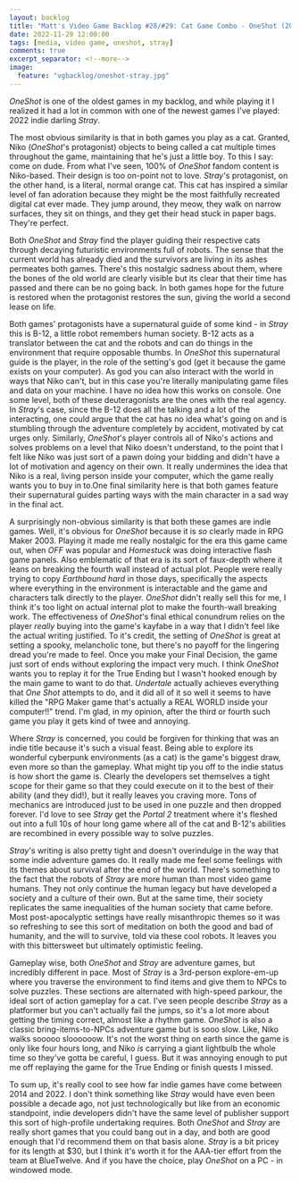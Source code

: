 ```yaml
---
layout: backlog
title: "Matt's Video Game Backlog #28/#29: Cat Game Combo - OneShot (2014) & Stray (2022)"
date: 2022-11-29 12:00:00
tags: [media, video game, oneshot, stray]
comments: true
excerpt_separator: <!--more-->
image:
  feature: "vgbacklog/oneshot-stray.jpg"
---
```


_OneShot_ is one of the oldest games in my backlog, and while playing it I realized it had a lot in common with one of the newest games I've played: 2022 indie darling _Stray_.

The most obvious similarity is that in both games you play as a cat. Granted, Niko (_OneShot_'s protagonist) objects to being called a cat multiple times throughout the game, maintaining that he's just a little boy. To this I say: come on dude. From what I've seen, 100% of _OneShot_ fandom content is Niko-based. Their design is too on-point not to love. _Stray_'s protagonist, on the other hand, is a literal, normal orange cat. This cat has inspired a similar level of fan adoration because they might be the most faithfully recreated digital cat ever made. They jump around, they meow, they walk on narrow surfaces, they sit on things, and they get their head stuck in paper bags. They're perfect.

Both _OneShot_ and _Stray_ find the player guiding their respective cats through decaying futuristic environments full of robots. The sense that the current world has already died and the survivors are living in its ashes permeates both games. There's this nostalgic sadness about them, where the bones of the old world are clearly visible but its clear that their time has passed and there can be no going back. In both games hope for the future is restored when the protagonist restores the sun, giving the world a second lease on life.

Both games' protagonists have a supernatural guide of some kind - in _Stray_ this is B-12, a little robot remembers human society. B-12 acts as a translator between the cat and the robots and can do things in the environment that require opposable thumbs. In _OneShot_ this supernatural guide is the player, in the role of the setting's god (get it because the game exists on your computer). As god you can also interact with the world in ways that Niko can't, but in this case you're literally manipulating game files and data on your machine. I have no idea how this works on console. One some level, both of these deuteragonists are the ones with the real agency. In _Stray_'s case, since the B-12 does all the talking and a lot of the interacting, one could argue that the cat has no idea what's going on and is stumbling through the adventure completely by accident, motivated by cat urges only. Similarly, _OneShot_'s player controls all of Niko's actions and solves problems on a level that Niko doesn't understand, to the point that I felt like Niko was just sort of a pawn doing your bidding and didn't have a lot of motivation and agency on their own. It really undermines the idea that Niko is a real, living person inside your computer, which the game really wants you to buy in to.One final similarity here is that both games feature their supernatural guides parting ways with the main character in a sad way in the final act.

A surprisingly non-obvious similarity is that both these games are indie games. Well, it's obvious for _OneShot_ because it is _so_ clearly made in RPG Maker 2003. Playing it made me really nostalgic for the era this game came out, when _OFF_ was popular and _Homestuck_ was doing interactive flash game panels. Also emblematic of that era is its sort of faux-depth where it leans on breaking the fourth wall instead of actual plot. People were really trying to copy _Earthbound_ _hard_ in those days, specifically the aspects where everything in the environment is interactable and the game and characters talk directly to the player. _OneShot_ didn't really sell this for me, I think it's too light on actual internal plot to make the fourth-wall breaking work. The effectiveness of _OneShot_'s final ethical conundrum relies on the player _really_ buying into the game's kayfabe in a way that I didn't feel like the actual writing justified. To it's credit, the setting of _OneShot_ is great at setting a spooky, melancholic tone, but there's no payoff for the lingering dread you're made to feel. Once you make your Final Decision, the game just sort of ends without exploring the impact very much. I think _OneShot_ wants you to replay it for the True Ending but I wasn't hooked enough by the main game to want to do that. _Undertale_ actually achieves everything that _One Shot_ attempts to do, and it did all of it so well it seems to have killed the "RPG Maker game that's actually a REAL WORLD inside your computer!!" trend. I'm glad, in my opinion, after the third or fourth such game you play it gets kind of twee and annoying.

Where _Stray_ is concerned, you could be forgiven for thinking that was an indie title because it's such a visual feast. Being able to explore its wonderful cyberpunk environments (as a cat) is the game's biggest draw, even more so than the gameplay. What might tip you off to the indie status is how short the game is. Clearly the developers set themselves a tight scope for their game so that they could execute on it to the best of their ability (and they did!), but it really leaves you craving more. Tons of mechanics are introduced just to be used in one puzzle and then dropped forever. I'd love to see _Stray_ get the _Portal 2_ treatment where it's fleshed out into a full 10s of hour long game where all of the cat and B-12's abilities are recombined in every possible way to solve puzzles.

_Stray_'s writing is also pretty tight and doesn't overindulge in the way that some indie adventure games do. It really made me feel some feelings with its themes about survival after the end of the world. There's something to the fact that the robots of _Stray_ are more human than most video game humans. They not only continue the human legacy but have developed a society and a culture of their own. But at the same time, their society replicates the same inequalities of the human society that came before. Most post-apocalyptic settings have really misanthropic themes so it was so refreshing to see this sort of meditation on both the good and bad of humanity, and the will to survive, told via these cool robots. It leaves you with this bittersweet but ultimately optimistic feeling.

Gameplay wise, both _OneShot_ and _Stray_ are adventure games, but incredibly different in pace. Most of _Stray_ is a 3rd-person explore-em-up where you traverse the environment to find items and give them to NPCs to solve puzzles. These sections are alternated with high-speed parkour, the ideal sort of action gameplay for a cat. I've seen people describe _Stray_ as a platformer but you can't actually fail the jumps, so it's a lot more about getting the timing correct, almost like a rhythm game. _OneShot_ is also a classic bring-items-to-NPCs adventure game but is sooo slow. Like, Niko walks sooooo sloooooow. It's not the worst thing on earth since the game is only like four hours long, and Niko _is_ carrying a giant lightbulb the whole time so they've gotta be careful, I guess. But it was annoying enough to put me off replaying the game for the True Ending or finish quests I missed.

To sum up, it's really cool to see how far indie games have come between 2014 and 2022. I don't think something like _Stray_ would have even been possible a decade ago, not just technologically but like from an economic standpoint, indie developers didn't have the same level of publisher support this sort of high-profile undertaking requires. Both _OneShot_ and _Stray_ are really short games that you could bang out in a day, and both are good enough that I'd recommend them on that basis alone. _Stray_ is a bit pricey for its length at $30, but I think it's worth it for the AAA-tier effort from the team at BlueTwelve. And if you have the choice, play _OneShot_ on a PC - in windowed mode.
